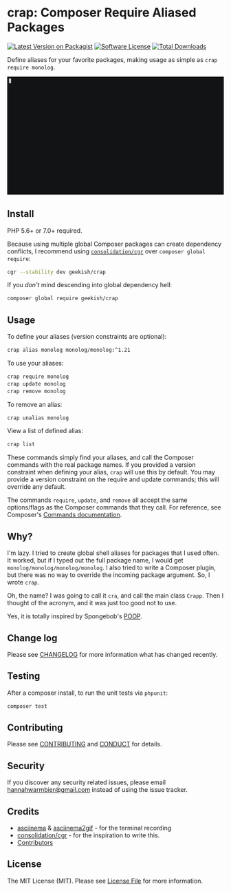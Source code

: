 # crap: Composer Require Aliased Packages

[![Latest Version on Packagist][ico-version]][link-packagist]
[![Software License][ico-license]](LICENSE.md)
[![Total Downloads][ico-downloads]][link-downloads]

Define aliases for your favorite packages, making usage as simple as `crap require monolog`.

![](example.gif)

## Install

PHP 5.6+ or 7.0+ required.

Because using multiple global Composer packages can create dependency conflicts, I recommend using [`consolidation/cgr`](//github.com/consolidation/cgr) over `composer global require`:

``` bash
cgr --stability dev geekish/crap
```

If you _don't_ mind descending into global dependency hell:

``` bash
composer global require geekish/crap
```

## Usage

To define your aliases (version constraints are optional):

``` bash
crap alias monolog monolog/monolog:^1.21
```

To use your aliases:

``` bash
crap require monolog
crap update monolog
crap remove monolog
```

To remove an alias:

``` bash
crap unalias monolog
```

View a list of defined alias:

``` bash
crap list
```

These commands simply find your aliases, and call the Composer commands with the real package names.
If you provided a version constraint when defining your alias, `crap` will use this by default.
You may provide a version constraint on the require and update commands; this will override any default.

The commands `require`, `update`, and `remove` all accept the same options/flags as the Composer commands that they call.
For reference, see Composer's [Commands documentation][link-composer-docs].

## Why?

I'm lazy.
I tried to create global shell aliases for packages that I used often.
It worked, but if I typed out the full package name, I would get `monolog/monolog/monolog/monolog`.
I also tried to write a Composer plugin, but there was no way to override the incoming package argument.
So, I wrote `crap`.

Oh, the name?
I was going to call it `cra`, and call the main class `Crapp`.
Then I thought of the acronym, and it was just too good not to use.

Yes, it is totally inspired by Spongebob's [POOP].

## Change log

Please see [CHANGELOG](CHANGELOG.md) for more information what has changed recently.

## Testing

After a composer install, to run the unit tests via `phpunit`:

``` bash
composer test
```

## Contributing

Please see [CONTRIBUTING](CONTRIBUTING.md) and [CONDUCT](CONDUCT.md) for details.

## Security

If you discover any security related issues, please email hannahwarmbier@gmail.com instead of using the issue tracker.

## Credits

- [asciinema] & [asciinema2gif] - for the terminal recording
- [consolidation/cgr] - for the inspiration to write this.
- [Contributors]

## License

The MIT License (MIT). Please see [License File](LICENSE.md) for more information.

[ico-version]: https://img.shields.io/packagist/v/geekish/crap.svg?style=flat-square
[ico-license]: https://img.shields.io/badge/license-MIT-brightgreen.svg?style=flat-square
[ico-travis]: https://img.shields.io/travis/geekish/crap/master.svg?style=flat-square
[ico-coveralls]: https://coveralls.io/repos/github/geekish/crap/badge.svg
[ico-code-quality]: https://img.shields.io/scrutinizer/g/geekish/crap.svg?style=flat-square
[ico-downloads]: https://img.shields.io/packagist/dt/geekish/crap.svg?style=flat-square

[link-packagist]: https://packagist.org/packages/geekish/crap
[link-travis]: //travis-ci.org/geekish/crap
[link-coveralls]: //coveralls.io/github/geekish/crap
[link-code-quality]: //scrutinizer-ci.com/g/geekish/crap
[link-downloads]: https://packagist.org/packages/geekish/crap

[link-composer-docs]: //getcomposer.org/doc/03-cli.md

[contributors]: ../../contributors

[asciinema]: //asciinema.org/
[asciinema2gif]: //github.com/tav/asciinema2gif
[consolidation/cgr]: //github.com/consolidation/cgr
[poop]: //poop.urbanup.com/340199#.WC3kAiMiBbo.twitter
